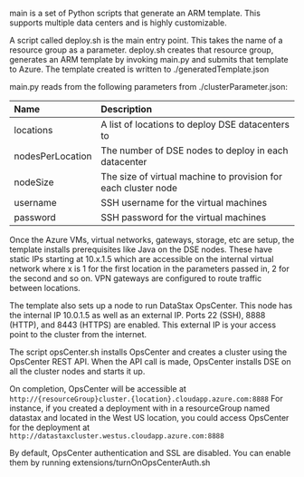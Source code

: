 main is a set of Python scripts that generate an ARM template.  This supports multiple data centers and is highly customizable.

A script called deploy.sh is the main entry point.  This takes the name of a resource group as a parameter.  deploy.sh creates that resource group, generates an ARM template by invoking main.py and submits that template to Azure.  The template created is written to ./generatedTemplate.json

main.py reads from the following parameters from ./clusterParameter.json:

| Name   | Description |
|:--- |:---|
| locations | A list of locations to deploy DSE datacenters to |
| nodesPerLocation | The number of DSE nodes to deploy in each datacenter |
| nodeSize | The size of virtual machine to provision for each cluster node |
| username  | SSH username for the virtual machines |
| password  | SSH password for the virtual machines |

Once the Azure VMs, virtual networks, gateways, storage, etc are setup, the template installs prerequisites like Java on the DSE nodes.  These have static IPs starting at 10.x.1.5 which are accessible on the internal virtual network where x is 1 for the first location in the parameters passed in, 2 for the second and so on.  VPN gateways are configured to route traffic between locations.

The template also sets up a node to run DataStax OpsCenter.  This node has the internal IP 10.0.1.5 as well as an external IP.  Ports 22 (SSH), 8888 (HTTP), and 8443 (HTTPS) are enabled.  This external IP is your access point to the cluster from the internet.

The script opsCenter.sh installs OpsCenter and creates a cluster using the OpsCenter REST API.  When the API call is made, OpsCenter installs DSE on all the cluster nodes and starts it up.  

On completion, OpsCenter will be accessible at `http://{resourceGroup}cluster.{location}.cloudapp.azure.com:8888` For instance, if you created a deployment with in a resourceGroup named datastax and located in the West US location, you could access OpsCenter for the deployment at `http://datastaxcluster.westus.cloudapp.azure.com:8888`

By default, OpsCenter authentication and SSL are disabled.  You can enable them by running extensions/turnOnOpsCenterAuth.sh
